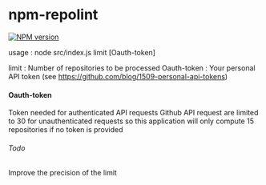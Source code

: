# npm-repolint

[![NPM version](http://img.shields.io/npm/v/repolint.svg)](https://www.npmjs.org/package/repolint)

usage :
    node src/index.js limit [Oauth-token]

limit :		 Number of repositories to be processed
Oauth-token :	 Your personal API token (see https://github.com/blog/1509-personal-api-tokens)

#### Oauth-token
Token needed for authenticated API requests
Github API request are limited to 30 for unauthenticated requests
so this application will only compute 15 repositories if no token is provided

###### Todo
Improve the precision of the limit
